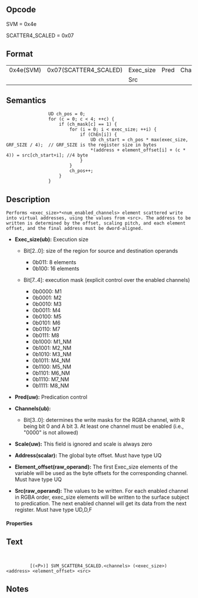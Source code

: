 <!---======================= begin_copyright_notice ============================

Copyright (C) 2020-2021 Intel Corporation

SPDX-License-Identifier: MIT

============================= end_copyright_notice ==========================-->

 

## Opcode

  SVM = 0x4e

  SCATTER4_SCALED = 0x07

## Format

| | | | | | | |
| --- | --- | --- | --- | --- | --- | --- |
| 0x4e(SVM) | 0x07(SCATTER4_SCALED) | Exec_size | Pred | Channels | Scale | Address | Element_offset |
|           |                       | Src       |      |          |       |         |                |


## Semantics




                    UD ch_pos = 0;
                    for (c = 0; c < 4; ++c) {
                        if (ch_mask[c] == 1) {
                            for (i = 0; i < exec_size; ++i) {
                                if (ChEn[i]) {
                                    UD ch_start = ch_pos * max(exec_size, GRF_SIZE / 4);  // GRF_SIZE is the register size in bytes
                                    *(address + element_offset[i] + (c * 4)) = src[ch_start+i]; //4 byte
                                }
                            }
                            ch_pos++;
                        }
                    }

## Description



    Performs <exec_size>*<num_enabled_channels> element scattered write
    into virtual addresses, using the values from <src>. The address to be
    written is determined by the offset, scaling pitch, and each element
    offset, and the final address must be dword-aligned.

- **Exec_size(ub):** Execution size
 
  - Bit[2..0]: size of the region for source and destination operands
 
    - 0b011:  8 elements 
    - 0b100:  16 elements 
  - Bit[7..4]: execution mask (explicit control over the enabled channels)
 
    - 0b0000:  M1 
    - 0b0001:  M2 
    - 0b0010:  M3 
    - 0b0011:  M4 
    - 0b0100:  M5 
    - 0b0101:  M6 
    - 0b0110:  M7 
    - 0b0111:  M8 
    - 0b1000:  M1_NM 
    - 0b1001:  M2_NM 
    - 0b1010:  M3_NM 
    - 0b1011:  M4_NM 
    - 0b1100:  M5_NM 
    - 0b1101:  M6_NM 
    - 0b1110:  M7_NM 
    - 0b1111:  M8_NM
- **Pred(uw):** Predication control

- **Channels(ub):** 
 
  - Bit[3..0]: determines the write masks for the RGBA channel, with R being bit 0 and A bit 3. At least one channel must be enabled (i.e., "0000" is not allowed)

- **Scale(uw):** This field is ignored and scale is always zero

- **Address(scalar):** The global byte offset. Must have type UQ

- **Element_offset(raw_operand):** The first Exec_size elements of the variable will be used as the byte offsets for the corresponding channel. Must have type UQ

- **Src(raw_operand):** The values to be written.  For each enabled channel in RGBA order, exec_size elements will be written to the surface subject to predication. The next enabled channel will get its data from the next register. Must have type UD,D,F

#### Properties


## Text
```
    

		 [(<P>)] SVM_SCATTER4_SCALED.<channels> (<exec_size>) <address> <element_offset> <src>
```



## Notes



